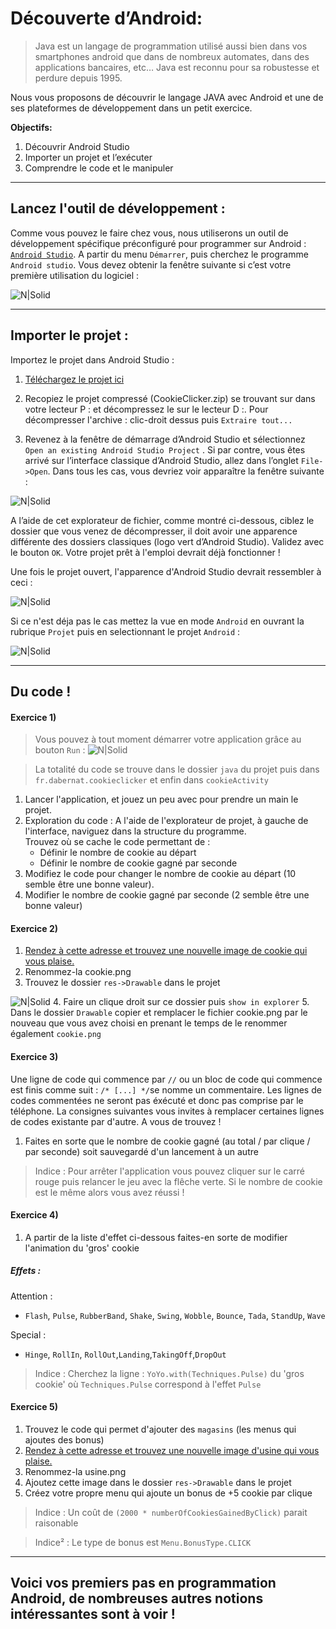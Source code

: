 # Découverte d’Android:    
  
>Java est un langage de programmation utilisé aussi bien dans vos smartphones android que dans de nombreux automates, dans des applications bancaires, etc… 
>Java est reconnu pour sa robustesse et perdure depuis 1995.  
 
Nous vous proposons de découvrir le langage JAVA avec Android et une de ses plateformes de développement dans un petit exercice.  
 
**Objectifs:**

1.	Découvrir Android Studio  
2.	Importer un projet et l’exécuter 
3.	Comprendre le code et le manipuler 
 
---

## Lancez l'outil de développement :  
 
Comme vous pouvez le faire chez vous, nous utiliserons un outil de développement spécifique préconfiguré pour programmer sur Android : [`Android Studio`](http://developer.android.com/sdk/index.html). A partir du menu `Démarrer`, puis cherchez le programme `Android studio`.  Vous devez obtenir la fenêtre suivante si c’est votre première utilisation du logiciel :  
 
 ![N|Solid](http://damien.dabernat.fr/android/android1.jpg)

---

## Importer le projet : 
 
Importez le projet dans Android Studio : 

1.	[Téléchargez le projet ici](http://damien.dabernat.fr/android/CookieClicker.zip)  

2.	Recopiez le projet compressé (CookieClicker.zip) se trouvant sur dans votre lecteur P : et décompressez le sur le lecteur D :. 
Pour décompresser l'archive : clic-droit dessus puis ` Extraire tout... `
 
3.	Revenez à la fenêtre de démarrage d’Android Studio et sélectionnez `Open an existing Android Studio Project` . Si par contre, vous êtes arrivé sur l’interface classique d’Android Studio, allez dans l’onglet `File->Open`. Dans tous les cas, vous devriez voir apparaître la fenêtre suivante : 
 
   ![N|Solid](http://damien.dabernat.fr/android/android2.jpg)

A l’aide de cet explorateur de fichier, comme montré ci-dessous, ciblez le dossier que vous venez de décompresser, il doit avoir une apparence différente des dossiers classiques (logo vert d’Android Studio). Validez avec le bouton `OK`. Votre projet prêt à l'emploi devrait déjà fonctionner ! 
 
Une fois le projet ouvert, l'apparence d'Android Studio devrait ressembler à ceci : 
 
  ![N|Solid](http://damien.dabernat.fr/android/android3.jpg)
  
Si ce n'est déja pas le cas mettez la vue en mode `Android` en ouvrant la rubrique `Projet` puis en selectionnant le projet `Android` :

 ![N|Solid](http://damien.dabernat.fr/android/android5.jpg)
 
--- 
 
## Du code ! 
  
#### Exercice 1)
  
> Vous pouvez à tout moment démarrer votre application grâce au bouton `Run` : ![N|Solid](http://damien.dabernat.fr/android/android4.jpg)

> La totalité du code se trouve dans le dossier `java` du projet puis dans `fr.dabernat.cookieclicker` et enfin dans `cookieActivity`

1. Lancer l'application, et jouez un peu avec pour prendre un main le projet.
2. Exploration du code : 
A l'aide de l'explorateur de projet, à gauche de l'interface, naviguez dans la structure du programme.  
Trouvez où se cache le code permettant de : 
    * Définir le nombre de cookie au départ 
    * Définir le nombre de cookie gagné par seconde
3. Modifiez le code pour changer le nombre de cookie au départ (10 semble être une bonne valeur).
4. Modifier le nombre de cookie gagné par seconde (2 semble être une bonne valeur)

#### Exercice 2)

1. [Rendez à cette adresse et trouvez une nouvelle image de cookie qui vous plaise.](https://www.google.fr/search?q=cookie&tbm=isch&tbs=isz:m&*#tbs=isz:m&tbm=isch&q=cookie+png&*)
2. Renommez-la cookie.png
3. Trouvez le dossier `res->Drawable` dans le projet

 ![N|Solid](http://damien.dabernat.fr/android/android6.jpg)
4. Faire un clique droit sur ce dossier puis `show in explorer`
5. Dans le dossier `Drawable` copier et remplacer le fichier cookie.png par le nouveau que vous avez choisi en prenant le temps de le renommer également `cookie.png`

#### Exercice 3) 

Une ligne de code qui commence par `//` ou un bloc de code qui commence est finis comme suit : `/* [...] */`se nomme un commentaire. Les lignes de codes commentées ne seront pas éxécuté et donc pas comprise par le téléphone. La consignes suivantes vous invites à remplacer certaines lignes de codes existante par d'autre. A vous de trouvez !

1. Faites en sorte que le nombre de cookie gagné (au total / par clique / par seconde) soit sauvegardé d'un lancement à un autre

> Indice : Pour arrêter l'application vous pouvez cliquer sur le carré rouge puis relancer le jeu avec la flêche verte. Si le nombre de cookie est le même alors vous avez réussi !

#### Exercice 4) 
1. A partir de la liste d'effet ci-dessous faites-en sorte de modifier l'animation du 'gros' cookie
##### Effets :
  
Attention :
* `Flash`, `Pulse`, `RubberBand`, `Shake`, `Swing`, `Wobble`, `Bounce`, `Tada`, `StandUp`, `Wave`

Special  :
* `Hinge`, `RollIn`, `RollOut`,`Landing`,`TakingOff`,`DropOut`
  
> Indice : Cherchez la ligne : `YoYo.with(Techniques.Pulse)` du 'gros cookie' où `Techniques.Pulse` correspond à l'effet `Pulse`

#### Exercice 5) 

1. Trouvez le code qui permet d'ajouter des `magasins` (les menus qui ajoutes des bonus)
2. [Rendez à cette adresse et trouvez une nouvelle image d'usine qui vous plaise.](https://www.google.fr/search?q=cookie&tbm=isch&tbs=isz:m&*#q=factory+png&tbs=isz:i&tbm=isch&*)
3. Renommez-la usine.png
4. Ajoutez cette image dans le dossier `res->Drawable` dans le projet
3. Créez votre propre menu qui ajoute un bonus de +5 cookie par clique

>Indice : Un coût de `(2000 * numberOfCookiesGainedByClick)` parait raisonable

>Indice² : Le type de bonus est `Menu.BonusType.CLICK`

---

## Voici vos premiers pas en programmation Android, de nombreuses autres notions intéressantes sont à voir !





